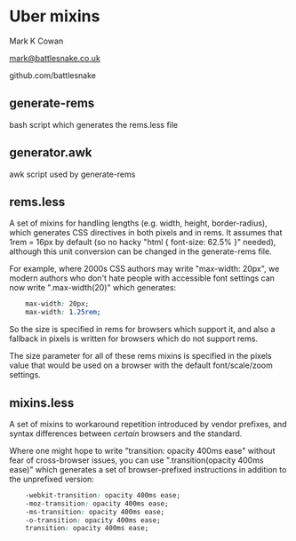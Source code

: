 Uber mixins
===========

Mark K Cowan

mark@battlesnake.co.uk

github.com/battlesnake


generate-rems
-------------
bash script which generates the rems.less file


generator.awk
-------------

awk script used by generate-rems


rems.less
---------

A set of mixins for handling lengths (e.g. width, height, border-radius),
which generates CSS directives in both pixels and in rems.  It assumes that
1rem = 16px by default (so no hacky "html { font-size: 62.5% }" needed),
although this unit conversion can be changed in the generate-rems file.

For example, where 2000s CSS authors may write "max-width: 20px", we modern
authors who don't hate people with accessible font settings can now write
".max-width(20)" which generates:

```css
	max-width: 20px;
	max-width: 1.25rem;
```

So the size is specified in rems for browsers which support it, and also a
fallback in pixels is written for browsers which do not support rems.

The size parameter for all of these rems mixins is specified in the pixels
value that would be used on a browser with the default font/scale/zoom
settings.


mixins.less
-----------

A set of mixins to workaround repetition introduced by vendor prefixes, and
syntax differences between *certain* browsers and the standard.

Where one might hope to write "transition: opacity 400ms ease" without fear
of cross-browser issues, you can use ".transition(opacity 400ms ease)" which
generates a set of browser-prefixed instructions in addition to the
unprefixed version:

```css
	-webkit-transition: opacity 400ms ease;  
	-moz-transition: opacity 400ms ease;
	-ms-transition: opacity 400ms ease; 
	-o-transition: opacity 400ms ease;  
	transition: opacity 400ms ease;  
```

